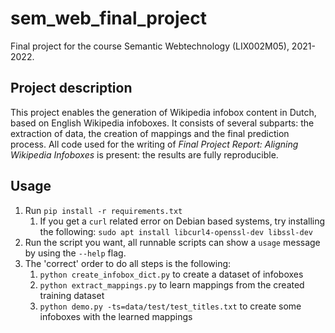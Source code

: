 # sem_web_final_project
Final project for the course Semantic Webtechnology (LIX002M05), 2021-2022.

## Project description
This project enables the generation of Wikipedia infobox content in Dutch, based on English Wikipedia infoboxes. It consists of several subparts: the extraction of data, the creation of mappings and the final prediction process. All code used for the writing of _Final Project Report: Aligning Wikipedia Infoboxes_ is present: the results are fully reproducible.

## Usage
1. Run `pip install -r requirements.txt`
   1. If you get a `curl` related error on Debian based systems, try installing the following:
    `sudo apt install libcurl4-openssl-dev libssl-dev`
2. Run the script you want, all runnable scripts can show a `usage` message by using the `--help` flag. 
3. The 'correct' order to do all steps is the following:
   1. `python create_infobox_dict.py` to create a dataset of infoboxes
   2. `python extract_mappings.py` to learn mappings from the created training dataset
   3. `python demo.py -ts=data/test/test_titles.txt` to create some infoboxes with the learned mappings
